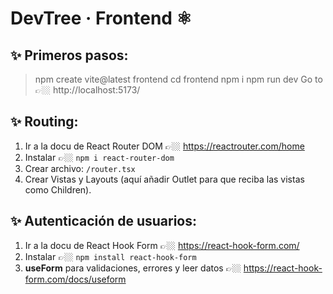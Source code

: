# DevTree · Frontend ⚛️

## ✨ Primeros pasos:

> npm create vite@latest frontend
> cd frontend
> npm i
> npm run dev
> Go to 👉🏼 http://localhost:5173/

## ✨ Routing:

1. Ir a la docu de React Router DOM 👉🏼 https://reactrouter.com/home
2. Instalar 👉🏼 `npm i react-router-dom`
3. Crear archivo: `/router.tsx`
4. Crear Vistas y Layouts (aquí añadir Outlet para que reciba las vistas como Children).

## ✨ Autenticación de usuarios:

1. Ir a la docu de React Hook Form 👉🏼 https://react-hook-form.com/
2. Instalar 👉🏼 `npm install react-hook-form`
3. **useForm** para validaciones, errores y leer datos 👉🏼 https://react-hook-form.com/docs/useform
